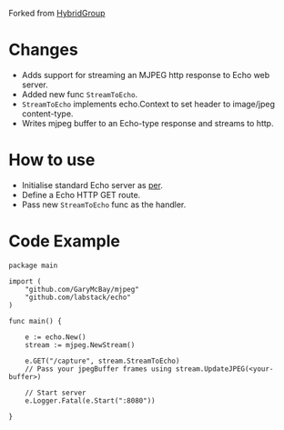 Forked from [HybridGroup](https://github.com/hybridgroup/mjpeg)

# Changes
- Adds support for streaming an MJPEG http response to Echo web server.
- Added new func `StreamToEcho`.
- `StreamToEcho` implements echo.Context to set header to image/jpeg content-type.
- Writes mjpeg buffer to an Echo-type response and streams to http.

# How to use
- Initialise standard Echo server as [per](https://echo.labstack.com/cookbook/hello-world).
- Define a Echo HTTP GET route.
- Pass new `StreamToEcho` func as the handler.

# Code Example
```
package main

import (
	"github.com/GaryMcBay/mjpeg"
	"github.com/labstack/echo"
)

func main() {

	e := echo.New()
	stream := mjpeg.NewStream()

	e.GET("/capture", stream.StreamToEcho)
	// Pass your jpegBuffer frames using stream.UpdateJPEG(<your-buffer>)

	// Start server
	e.Logger.Fatal(e.Start(":8080"))

}

```
